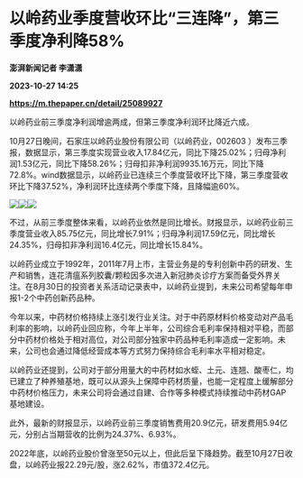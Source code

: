 # 以岭药业季度营收环比“三连降”，第三季度净利降58%
**澎湃新闻记者 李潇潇**

**2023-10-27 14:25**

**https://m.thepaper.cn/detail/25089927**

以岭药业前三季度净利润增逾两成，但第三季度净利润环比降近六成。

10月27日晚间，石家庄以岭药业股份有限公司（以岭药业，002603 ）发布三季报，数据显示，第三季度实现营业收入17.84亿元，同比下降25.02%；归母净利润1.53亿元，同比下降58.26%；归母扣非净利润9935.16万元，同比下降72.8%。wind数据显示，以岭药业已连续三个季度营收环比下降，第三季度营收环比下降37.52%，净利润环比连续两个季度下降，且降幅逾60%。

![](https://imagecloud.thepaper.cn/thepaper/image/275/938/124.png)![](https://imagecloud.thepaper.cn/thepaper/image/275/938/912.png)![](https://imagecloud.thepaper.cn/thepaper/image/275/938/913.png)

不过，从前三季度整体来看，以岭药业依然是同比增长。财报显示，以岭药业前三季度营业收入85.75亿元，同比增长7.91%；归母净利润17.59亿元，同比增长24.35%，归母扣非净利润16.4亿元，同比增长15.84%。

以岭药业成立于1992年，2011年7月上市，主营业务是的专利创新中药的研发、生产和销售，连花清瘟系列胶囊/颗粒因多次进入新冠肺炎诊疗方案而备受外界关注。在8月30日的投资者关系活动记录表中，以岭药业提到，未来公司希望每年申报1-2个中药创新药品种。

今年以来，中药材价格持续上涨引发行业关注。对于中药原材料价格变动对产品毛利率的影响，以岭药业回应称，今年上半年，公司综合毛利率保持相对平稳，而部分中药材价格处于相对高位，对公司部分独家中药品种毛利率造成一定影响。未来，公司也会通过降低经营成本等方式努力保持综合毛利率水平相对稳定。

以岭药业还提到，公司对于部分用量大的中药材如水蛭、土元、连翘、酸枣仁，均已建立了种养殖基地，既可以从源头上保障中药材质量，也能一定程度上缓解部分中药材价格压力，未来公司将会通过自建、合作等多种模式持续推动中药材GAP基地建设。

此外，最新的财报显示，以岭药业前三季度销售费用20.9亿元，研发费用5.94亿元，分别占当期营收的比例为24.37%、6.93%。

2022年底，以岭药业股价曾涨至50元以上，但此后呈下降趋势。截至10月27日收盘，以岭药业报22.29元/股，涨2.62%，市值372.4亿元。
